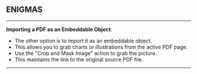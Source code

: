 

## ENIGMAS
----

**Importing a PDF as an Embeddable Object**:

- The other option is to import it as an embeddable object.
- This allows you to grab charts or illustrations from the active PDF page.
- Use the "Crop and Mask Image" action to grab the picture.
- This maintains the link to the original source PDF file.

-----